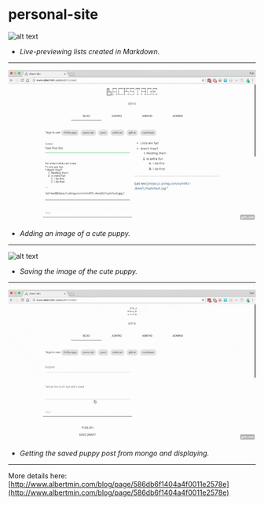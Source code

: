 # personal-site
![alt text](readme/democliplists.gif "Adding Markdown lists")
* *Live-previewing lists created in Markdown.*

---

![alt text](readme/democlipimg.gif "Adding Markdown image")
* *Adding an image of a cute puppy.*

---

![alt text](reamdme/democlipsave.gif "Saving blog post")
* *Saving the image of the cute puppy.*

---

![alt text](readme/democlipdisplay.gif "Displaying blog post")
* *Getting the saved puppy post from mongo and displaying.*

---

More details here: [http://www.albertmin.com/blog/page/586db6f1404a4f0011e2578e](http://www.albertmin.com/blog/page/586db6f1404a4f0011e2578e)
